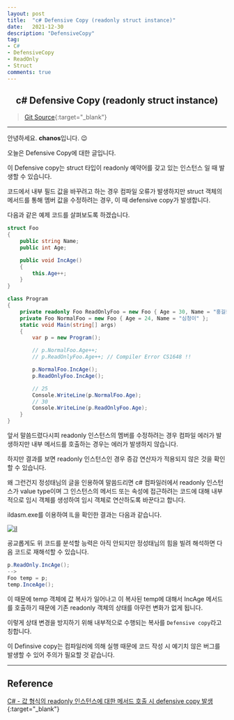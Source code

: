 ```yaml
---
layout: post
title:  "c# Defensive Copy (readonly struct instance)"
date:   2021-12-30
description: "DefensiveCopy"
tag: 
- C#
- DefensiveCopy
- ReadOnly
- Struct
comments: true
---
```


## <center>c# Defensive Copy (readonly struct instance)</center> 

>[Git Source](https://github.com/chanos-dev/blogcode/tree/master/21-1230){:target="_blank"}

---

안녕하세요. <b>chanos</b>입니다. 😉

오늘은 Defensive Copy에 대한 글입니다.

이 Defensive copy는 struct 타입이 readonly 예약어를 갖고 있는 인스턴스 일 때 발생할 수 있습니다.

코드에서 내부 필드 값을 바꾸려고 하는 경우 컴파일 오류가 발생하지만 struct 객체의 메서드를 통해 멤버 값을 수정하려는 경우, 이 때 defensive copy가 발생합니다.

다음과 같은 예제 코드를 살펴보도록 하겠습니다.

```c#
struct Foo
{
    public string Name;
    public int Age;

    public void IncAge()
    {
        this.Age++;
    }
}

class Program
{ 
    private readonly Foo ReadOnlyFoo = new Foo { Age = 30, Name = "홍길동" };
    private Foo NormalFoo = new Foo { Age = 24, Name = "심청이" };
    static void Main(string[] args)
    {
        var p = new Program();

        // p.NormalFoo.Age++;
        // p.ReadOnlyFoo.Age++; // Compiler Error CS1648 !!

        p.NormalFoo.IncAge(); 
        p.ReadOnlyFoo.IncAge(); 

        // 25
        Console.WriteLine(p.NormalFoo.Age);
        // 30
        Console.WriteLine(p.ReadOnlyFoo.Age);
    }
}
```

앞서 말씀드렸다시피 readonly 인스턴스의 멤버를 수정하려는 경우 컴파일 에러가 발생하지만 내부 메서드를 호출하는 경우는 에러가 발생하지 않습니다.

하지만 결과를 보면 readonly 인스턴스인 경우 증감 연산자가 적용되지 않은 것을 확인할 수 있습니다.

왜 그런건지 정성태님의 글을 인용하여 말씀드리면 c# 컴파일러에서 readonly 인스턴스가 value type이며 그 인스턴스의 메서드 또는 속성에 접근하려는 코드에 대해 내부적으로 임시 객체를 생성하여 임시 객체로 연산하도록 바꾼다고 합니다. 

ildasm.exe를 이용하여 IL을 확인한 결과는 다음과 같습니다.

<a href="{{ site.url}}/images/posts/2021-12-30/il.png"><img src= "{{ site.url}}/images/posts/2021-12-30/il.png" alt="il"></a>

굥교롭게도 위 코드를 분석할 능력은 아직 안되지만 정성태님의 힘을 빌려 해석하면 다음 코드로 재해석할 수 있습니다.

```c#
p.ReadOnly.IncAge();
-->
Foo temp = p;
temp.InceAge();
```

이 때문에 temp 객체에 값 복사가 일어나고 이 복사된 temp에 대해서 IncAge 메서드를 호출하기 때문에 기존 readonly 객체의 상태를 아무런 변화가 없게 됩니다.

이렇게 상태 변경을 방지하기 위해 내부적으로 수행되는 복사를 `Defensive copy`라고 칭합니다.

이 Definsive copy는 컴파일러에 의해 실행 때문에 코드 작성 시 예기치 않은 버그를 발생할 수 있어 주의가 필요할 것 같습니다.

---

## Reference

[C# - 값 형식의 readonly 인스턴스에 대한 메서드 호출 시 defensive copy 발생](https://www.sysnet.pe.kr/2/0/11523){:target="_blank"}
